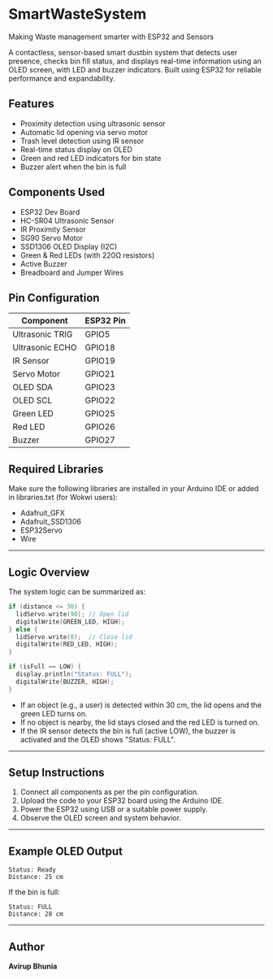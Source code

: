 # SmartWasteSystem
Making Waste management smarter with ESP32 and Sensors 

A contactless, sensor-based smart dustbin system that detects user presence, checks bin fill status, and displays real-time information using an OLED screen, with LED and buzzer indicators. Built using ESP32 for reliable performance and expandability.

## Features

- Proximity detection using ultrasonic sensor
- Automatic lid opening via servo motor
- Trash level detection using IR sensor
- Real-time status display on OLED
- Green and red LED indicators for bin state
- Buzzer alert when the bin is full

## Components Used

- ESP32 Dev Board  
- HC-SR04 Ultrasonic Sensor  
- IR Proximity Sensor  
- SG90 Servo Motor  
- SSD1306 OLED Display (I2C)  
- Green & Red LEDs (with 220Ω resistors)  
- Active Buzzer  
- Breadboard and Jumper Wires  

## Pin Configuration

| Component        | ESP32 Pin |
|------------------|-----------|
| Ultrasonic TRIG  | GPIO5     |
| Ultrasonic ECHO  | GPIO18    |
| IR Sensor        | GPIO19    |
| Servo Motor      | GPIO21    |
| OLED SDA         | GPIO23    |
| OLED SCL         | GPIO22    |
| Green LED        | GPIO25    |
| Red LED          | GPIO26    |
| Buzzer           | GPIO27    |

## Required Libraries

Make sure the following libraries are installed in your Arduino IDE or added in libraries.txt (for Wokwi users):

- Adafruit_GFX  
- Adafruit_SSD1306  
- ESP32Servo  
- Wire  

---

## Logic Overview

The system logic can be summarized as:

```cpp
if (distance <= 30) {
  lidServo.write(90); // Open lid
  digitalWrite(GREEN_LED, HIGH);
} else {
  lidServo.write(0);  // Close lid
  digitalWrite(RED_LED, HIGH);
}

if (isFull == LOW) {
  display.println("Status: FULL");
  digitalWrite(BUZZER, HIGH);
}
```

* If an object (e.g., a user) is detected within 30 cm, the lid opens and the green LED turns on.
* If no object is nearby, the lid stays closed and the red LED is turned on.
* If the IR sensor detects the bin is full (active LOW), the buzzer is activated and the OLED shows "Status: FULL".

---

## Setup Instructions

1. Connect all components as per the pin configuration.
2. Upload the code to your ESP32 board using the Arduino IDE.
3. Power the ESP32 using USB or a suitable power supply.
4. Observe the OLED screen and system behavior.

---

## Example OLED Output

```
Status: Ready
Distance: 25 cm
```

If the bin is full:

```
Status: FULL
Distance: 28 cm
```

---

## Author

**Avirup Bhunia**
